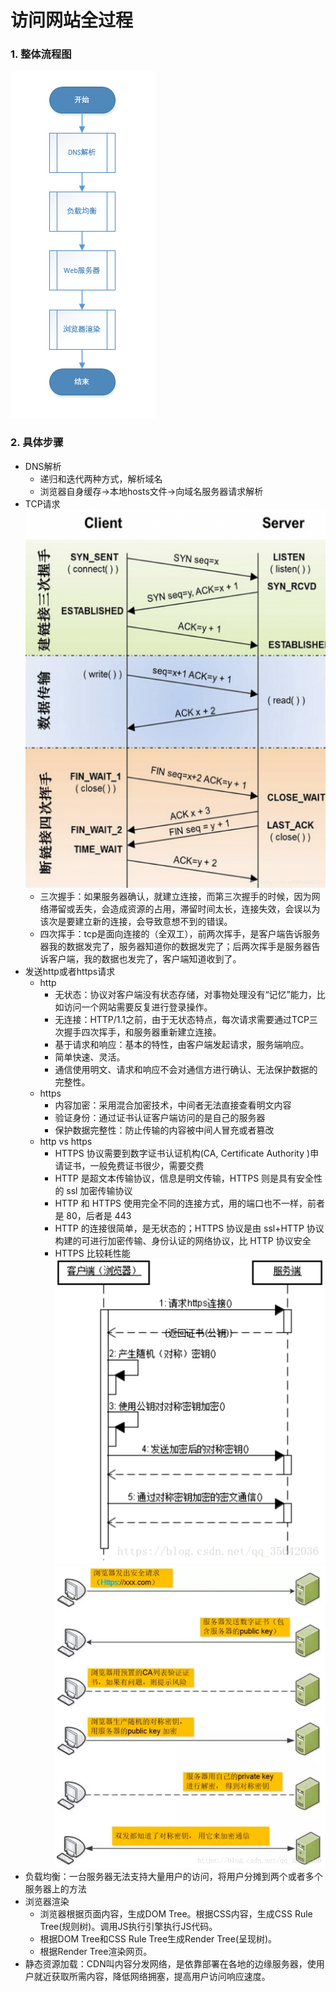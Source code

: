# 访问网站全过程
### 1. 整体流程图
![整体访问流程](_v_images/20200827100009088_13778.png)
### 2. 具体步骤
- DNS解析
    - 递归和迭代两种方式，解析域名
    - 浏览器自身缓存->本地hosts文件->向域名服务器请求解析
- TCP请求
![TCP请求](_v_images/20200827101036370_1154.png)  
    - 三次握手：如果服务器确认，就建立连接，而第三次握手的时候，因为网络滞留或丢失，会造成资源的占用，滞留时间太长，连接失效，会误以为该次是要建立新的连接，会导致意想不到的错误。
    - 四次挥手：tcp是面向连接的（全双工），前两次挥手，是客户端告诉服务器我的数据发完了，服务器知道你的数据发完了；后两次挥手是服务器告诉客户端，我的数据也发完了，客户端知道收到了。
- 发送http或者https请求
    - http
        - 无状态：协议对客户端没有状态存储，对事物处理没有“记忆”能力，比如访问一个网站需要反复进行登录操作。
        - 无连接：HTTP/1.1之前，由于无状态特点，每次请求需要通过TCP三次握手四次挥手，和服务器重新建立连接。
        - 基于请求和响应：基本的特性，由客户端发起请求，服务端响应。
        - 简单快速、灵活。
        - 通信使用明文、请求和响应不会对通信方进行确认、无法保护数据的完整性。
    - https
        - 内容加密：采用混合加密技术，中间者无法直接查看明文内容
        - 验证身份：通过证书认证客户端访问的是自己的服务器
        - 保护数据完整性：防止传输的内容被中间人冒充或者篡改
    - http vs https
        - HTTPS 协议需要到数字证书认证机构(CA, Certificate Authority )申请证书，一般免费证书很少，需要交费
        - HTTP 是超文本传输协议，信息是明文传输，HTTPS 则是具有安全性的 ssl 加密传输协议
        - HTTP 和 HTTPS 使用完全不同的连接方式，用的端口也不一样，前者是 80，后者是 443
        - HTTP 的连接很简单，是无状态的；HTTPS 协议是由 ssl+HTTP 协议构建的可进行加密传输、身份认证的网络协议，比 HTTP 协议安全
        - HTTPS 比较耗性能  
![http请求](_v_images/20200827103153858_14520.png)  
![https](_v_images/20200827103213253_16631.png)  
- 负载均衡：一台服务器无法支持大量用户的访问，将用户分摊到两个或者多个服务器上的方法
- 浏览器渲染
    - 浏览器根据页面内容，生成DOM Tree。根据CSS内容，生成CSS Rule Tree(规则树)。调用JS执行引擎执行JS代码。
    - 根据DOM Tree和CSS Rule Tree生成Render Tree(呈现树)。
    - 根据Render Tree渲染网页。
- 静态资源加载：CDN叫内容分发网络，是依靠部署在各地的边缘服务器，使用户就近获取所需内容，降低网络拥塞，提高用户访问响应速度。